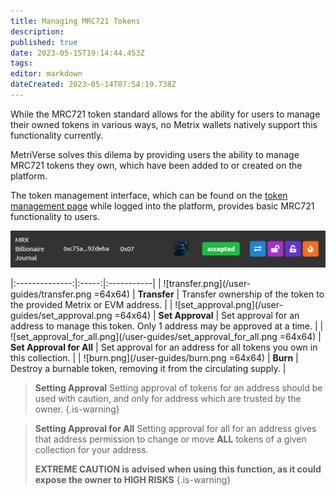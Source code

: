 ```yaml
---
title: Managing MRC721 Tokens
description: 
published: true
date: 2023-05-15T19:14:44.453Z
tags: 
editor: markdown
dateCreated: 2023-05-14T07:54:19.738Z
---
```


While the MRC721 token standard allows for the ability for users to manage their owned tokens in various ways, no Metrix wallets natively support this functionality currently.

MetriVerse solves this dilema by providing users the ability to manage MRC721 tokens they own, which have been added to or created on the platform.

The token management interface, which can be found on the [token management page](https://metriverse.exchange/app/manage/token) while logged into the platform, provides basic MRC721 functionality to users.
 
![manage_token.png](/user-guides/manage_token.png)



|:--------------:|:-----:|:-----------|
| ![transfer.png](/user-guides/transfer.png =64x64) |  **Transfer** | Transfer ownership of the token to the provided Metrix or EVM address. |
| ![set_approval.png](/user-guides/set_approval.png =64x64) |  **Set Approval** | Set approval for an address to manage this token. Only 1 address may be approved at a time. |
| ![set_approval_for_all.png](/user-guides/set_approval_for_all.png =64x64) |  **Set Approval for All** | Set approval for an address for all tokens you own in this collection. |
| ![burn.png](/user-guides/burn.png =64x64) |  **Burn** | Destroy a burnable token, removing it from the circulating supply. |


> **Setting Approval**
> Setting approval of tokens for an address should be used with caution, and only for address which are trusted by the owner.
{.is-warning}

> **Setting Approval for All**
> Setting approval for all for an address gives that address permission to change or move **ALL** tokens of a given collection for your address.
>
> **EXTREME CAUTION is advised when using this function, as it could expose the owner to HIGH RISKS**
{.is-warning}
